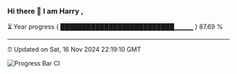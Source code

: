 ### Hi there 👋 I am Harry , 

⏳ Year progress { ██████████████████████████▁▁▁▁ } 87.69 %

---

⏰ Updated on Sat, 16 Nov 2024 22:19:10 GMT

![Progress Bar CI](https://github.com/duykhang68/duykhang68/workflows/Progress%20Bar%20CI/badge.svg)

